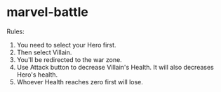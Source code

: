 # marvel-battle

Rules: 
 1. You need to select your Hero first.
 2. Then select Villain.
 3. You'll be redirected to the war zone.
 4. Use Attack button to decrease Villain's Health. It will also decreases Hero's health.
 5. Whoever Health reaches zero first will lose.
